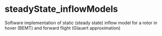 # steadyState_inflowModels
Software implementation of static (steady state) inflow model for a rotor in hover (BEMT) and forward flight (Glauert approximation)
